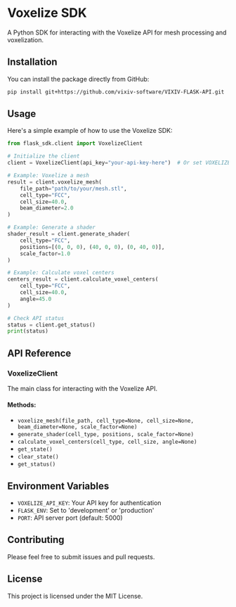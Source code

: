 # Voxelize SDK

A Python SDK for interacting with the Voxelize API for mesh processing and voxelization.

## Installation

You can install the package directly from GitHub:

```bash
pip install git+https://github.com/vixiv-software/VIXIV-FLASK-API.git
```

## Usage

Here's a simple example of how to use the Voxelize SDK:

```python
from flask_sdk.client import VoxelizeClient

# Initialize the client
client = VoxelizeClient(api_key="your-api-key-here")  # Or set VOXELIZE_API_KEY environment variable

# Example: Voxelize a mesh
result = client.voxelize_mesh(
    file_path="path/to/your/mesh.stl",
    cell_type="FCC",
    cell_size=40.0,
    beam_diameter=2.0
)

# Example: Generate a shader
shader_result = client.generate_shader(
    cell_type="FCC",
    positions=[(0, 0, 0), (40, 0, 0), (0, 40, 0)],
    scale_factor=1.0
)

# Example: Calculate voxel centers
centers_result = client.calculate_voxel_centers(
    cell_type="FCC",
    cell_size=40.0,
    angle=45.0
)

# Check API status
status = client.get_status()
print(status)
```

## API Reference

### VoxelizeClient

The main class for interacting with the Voxelize API.

#### Methods:

- `voxelize_mesh(file_path, cell_type=None, cell_size=None, beam_diameter=None, scale_factor=None)`
- `generate_shader(cell_type, positions, scale_factor=None)`
- `calculate_voxel_centers(cell_type, cell_size, angle=None)`
- `get_state()`
- `clear_state()`
- `get_status()`

## Environment Variables

- `VOXELIZE_API_KEY`: Your API key for authentication
- `FLASK_ENV`: Set to 'development' or 'production'
- `PORT`: API server port (default: 5000)

## Contributing

Please feel free to submit issues and pull requests.

## License

This project is licensed under the MIT License.